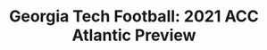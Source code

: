 ---
layout: post
title: "Georgia Tech Football: 2021 ACC Atlantic Preview"
description: "Another year, another Orange crush. "
permalink: https://www.fromtherumbleseat.com/2021/8/9/22616182/georgia-tech-football-2021-acc-atlantic-preview-college-football-clemson-tigers-florida-state-coast
---